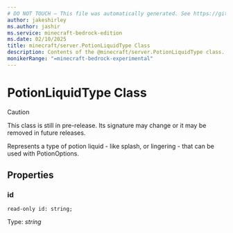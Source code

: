 ```yaml
---
# DO NOT TOUCH — This file was automatically generated. See https://github.com/mojang/minecraftapidocsgenerator to modify descriptions, examples, etc.
author: jakeshirley
ms.author: jashir
ms.service: minecraft-bedrock-edition
ms.date: 02/10/2025
title: minecraft/server.PotionLiquidType Class
description: Contents of the @minecraft/server.PotionLiquidType class.
monikerRange: "=minecraft-bedrock-experimental"
---
```

# PotionLiquidType Class

> [!CAUTION]
> This class is still in pre-release.  Its signature may change or it may be removed in future releases.

Represents a type of potion liquid - like splash, or lingering - that can be used with PotionOptions.

## Properties

### **id**
`read-only id: string;`

Type: *string*
